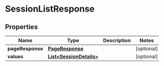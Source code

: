 # SessionListResponse

## Properties
Name | Type | Description | Notes
------------ | ------------- | ------------- | -------------
**pageResponse** | [**PageResponse**](PageResponse.md) |  |  [optional]
**values** | [**List&lt;SessionDetails&gt;**](SessionDetails.md) |  |  [optional]
